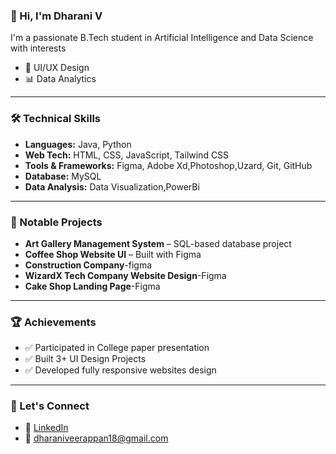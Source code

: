 
### 👋 Hi, I'm Dharani V

I'm a passionate B.Tech student in Artificial Intelligence and Data Science with interests 

- 🎨 UI/UX Design
- 📊 Data Analytics

---

### 🛠️ Technical Skills

- **Languages:** Java, Python
- **Web Tech:** HTML, CSS, JavaScript, Tailwind CSS
- **Tools & Frameworks:** Figma, Adobe Xd,Photoshop,Uzard, Git, GitHub
- **Database:** MySQL
- **Data Analysis:** Data Visualization,PowerBi

---

### 💼 Notable Projects

-  **Art Gallery Management System** – SQL-based database project
-  **Coffee Shop Website UI** – Built with Figma
-  **Construction Company**-figma
-  **WizardX Tech Company Website Design**-Figma
-  **Cake Shop Landing Page**-Figma
---

### 🏆 Achievements

- ✅ Participated in College paper presentation
- ✅ Built 3+ UI Design Projects
- ✅ Developed fully responsive websites design

---

### 💬 Let's Connect

- 🔗 [LinkedIn](https://rb.gy/ta2lti)
- 📧 dharaniveerappan18@gmail.com
